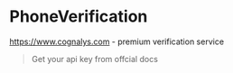 # PhoneVerification
https://www.cognalys.com - premium verification service 

> Get your api key from offcial docs
